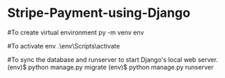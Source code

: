 # Stripe-Payment-using-Django

#To create virtual environment
py -m venv env

#To activate env
.\env\Scripts\activate

#To sync the database and runserver to start Django's local web server.
(env)$ python manage.py migrate
(env)$ python manage.py runserver

